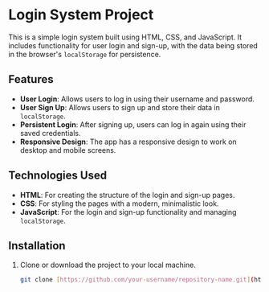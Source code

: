 # Login System Project

This is a simple login system built using HTML, CSS, and JavaScript. It includes functionality for user login and sign-up, with the data being stored in the browser's `localStorage` for persistence.

## Features

- **User Login**: Allows users to log in using their username and password.
- **User Sign Up**: Allows users to sign up and store their data in `localStorage`.
- **Persistent Login**: After signing up, users can log in again using their saved credentials.
- **Responsive Design**: The app has a responsive design to work on desktop and mobile screens.

## Technologies Used

- **HTML**: For creating the structure of the login and sign-up pages.
- **CSS**: For styling the pages with a modern, minimalistic look.
- **JavaScript**: For the login and sign-up functionality and managing `localStorage`.

## Installation

1. Clone or download the project to your local machine.
   
   ```bash
   git clone [https://github.com/your-username/repository-name.git](https://github.com/Ms10EditsYT/login-system.git)
